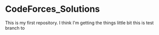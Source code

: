 # CodeForces_Solutions
This is my first repository.
I think I'm getting the things little bit
this is test branch to 
